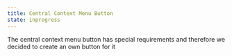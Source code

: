 ```yaml
---
title: Central Context Menu Button
state: inprogress
---
```


The central context menu button has special requirements and therefore we decided to create an own button for it

